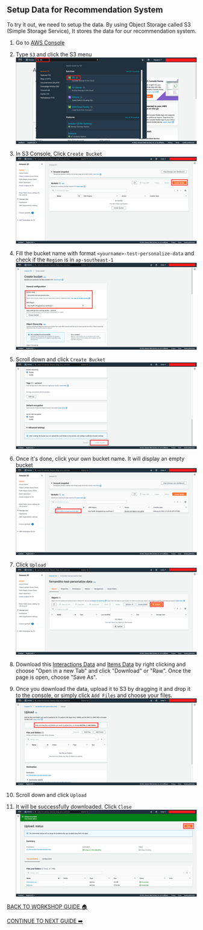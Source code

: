 ## Setup Data for Recommendation System

To try it out, we need to setup the data. By using Object Storage called S3 (Simple Storage Service), It stores the data for our recommendation system.

1. Go to [AWS Console](https://ap-southeast-1.console.aws.amazon.com/console/home?region=ap-southeast-1)
2. Type `S3` and click the S3 menu
    ![](../images/SetupData/2.png)

3. In S3 Console, Click `Create Bucket`
    ![](../images/SetupData/3.png)

4. Fill the bucket name with format `<yourname>-test-personalize-data` and check if the `Region` is in `ap-southeast-1`
    ![](../images/SetupData/4.png)

5. Scroll down and click `Create Bucket`
    ![](../images/SetupData/5.png)

6. Once it's done, click your own bucket name. It will display an empty bucket
    ![](../images/SetupData/6.png)

7. Click `Upload`
    ![](../images/SetupData/7.png)

8. Download this [Interactions Data](../Assets/interactions.csv) and [Items Data](../Assets/items.csv) by right clicking and choose "Open in a new Tab" and click "Download" or "Raw". Once the page is open, choose "Save As".
9. Once you download the data, upload it to S3 by dragging it and drop it to the console, or simply click `Add Files` and choose your files.
    ![](../images/SetupData/9.png)

10. Scroll down and click `Upload`
11. It will be successfully downloaded. Click `Close`
    ![](../images/SetupData/11.png)

[BACK TO WORKSHOP GUIDE :house:](../README.md)

[CONTINUE TO NEXT GUIDE :arrow_right:](SetupAccess.md)